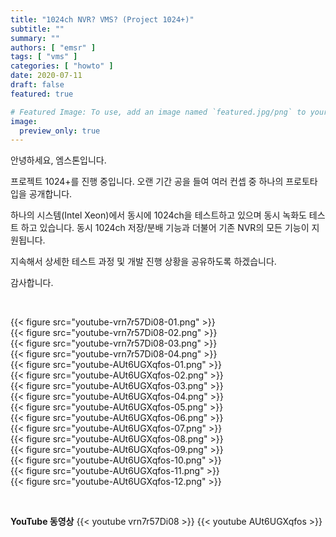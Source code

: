 ```yaml
---
title: "1024ch NVR? VMS? (Project 1024+)"
subtitle: ""
summary: ""
authors: [ "emsr" ]
tags: [ "vms" ]
categories: [ "howto" ]
date: 2020-07-11
draft: false
featured: true

# Featured Image: To use, add an image named `featured.jpg/png` to your page's folder.
image:
  preview_only: true
---
```


안녕하세요, 엠스톤입니다.

프로젝트 1024+를 진행 중입니다.
오랜 기간 공을 들여 여러 컨셉 중 하나의 프로토타입을 공개합니다.

하나의 시스템(Intel Xeon)에서 동시에 1024ch을 테스트하고 있으며 동시 녹화도 테스트 하고 있습니다. 동시 1024ch 저장/분배 기능과 더불어 기존 NVR의 모든 기능이 지원됩니다.

지속해서 상세한 테스트 과정 및 개발 진행 상황을 공유하도록 하겠습니다.

감사합니다.

&nbsp;

<div class="container"><div class="row no-gutters">
<div class="col-sm-6">{{< figure src="youtube-vrn7r57Di08-01.png" >}}</div>
<div class="col-sm-6">{{< figure src="youtube-vrn7r57Di08-02.png" >}}</div>
<div class="col-sm-6">{{< figure src="youtube-vrn7r57Di08-03.png" >}}</div>
<div class="col-sm-6">{{< figure src="youtube-vrn7r57Di08-04.png" >}}</div>
<div class="col-sm-6">{{< figure src="youtube-AUt6UGXqfos-01.png" >}}</div>
<div class="col-sm-6">{{< figure src="youtube-AUt6UGXqfos-02.png" >}}</div>
<div class="col-sm-6">{{< figure src="youtube-AUt6UGXqfos-03.png" >}}</div>
<div class="col-sm-6">{{< figure src="youtube-AUt6UGXqfos-04.png" >}}</div>
<div class="col-sm-6">{{< figure src="youtube-AUt6UGXqfos-05.png" >}}</div>
<div class="col-sm-6">{{< figure src="youtube-AUt6UGXqfos-06.png" >}}</div>
<div class="col-sm-6">{{< figure src="youtube-AUt6UGXqfos-07.png" >}}</div>
<div class="col-sm-6">{{< figure src="youtube-AUt6UGXqfos-08.png" >}}</div>
<div class="col-sm-6">{{< figure src="youtube-AUt6UGXqfos-09.png" >}}</div>
<div class="col-sm-6">{{< figure src="youtube-AUt6UGXqfos-10.png" >}}</div>
<div class="col-sm-6">{{< figure src="youtube-AUt6UGXqfos-11.png" >}}</div>
<div class="col-sm-6">{{< figure src="youtube-AUt6UGXqfos-12.png" >}}</div>
</div></div>

&nbsp;

**YouTube 동영상**
{{< youtube vrn7r57Di08 >}}
{{< youtube AUt6UGXqfos >}}